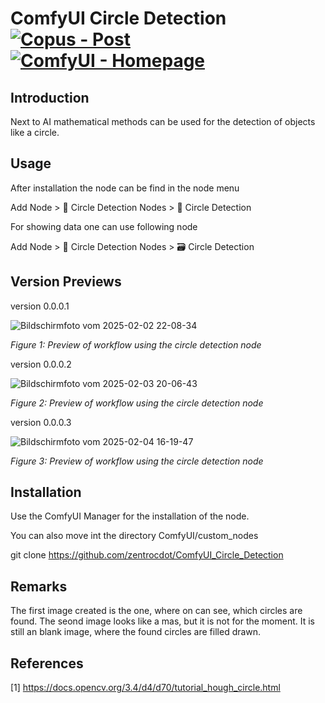 # ComfyUI Circle Detection [![Copus - Post](https://img.shields.io/badge/Copus-Post-00aaee)](https://www.copus.io/work/93ba7f55a26845cd9666854a750a80f1) [![ComfyUI - Homepage](https://img.shields.io/badge/ComfyUI-Homepage-aa00ee)](https://github.com/comfyanonymous/ComfyUI)

## Introduction

Next to AI mathematical methods can be used for the detection of objects like a circle.

## Usage

After installation the node can be find in the node menu

  Add Node > 🧬 Circle Detection Nodes > 🔬 Circle Detection

For showing data one can use following node

   Add Node > 🧬 Circle Detection Nodes > 🗃 Circle Detection

## Version Previews

version 0.0.0.1

![Bildschirmfoto vom 2025-02-02 22-08-34](https://github.com/user-attachments/assets/60386026-9e15-4508-b6d9-dade02bb44d7)

*Figure 1: Preview of workflow using the circle detection node* 

version 0.0.0.2

![Bildschirmfoto vom 2025-02-03 20-06-43](https://github.com/user-attachments/assets/95ec4a2e-f0f6-4ba7-8a89-c3fdf6b1125f)

*Figure 2: Preview of workflow using the circle detection node* 

version 0.0.0.3

![Bildschirmfoto vom 2025-02-04 16-19-47](https://github.com/user-attachments/assets/93a799c4-1533-44fa-8334-0223221efcb2)

*Figure 3: Preview of workflow using the circle detection node* 

## Installation

Use the ComfyUI Manager for the installation of the node.

You can also move int the directory ComfyUI/custom_nodes

git clone https://github.com/zentrocdot/ComfyUI_Circle_Detection

## Remarks

The first image created is the one, where on can see, which circles are found. The seond image looks like a mas, but it is not for the moment. 
It is still an blank image, where the found circles are filled drawn. 

## References

[1] https://docs.opencv.org/3.4/d4/d70/tutorial_hough_circle.html
